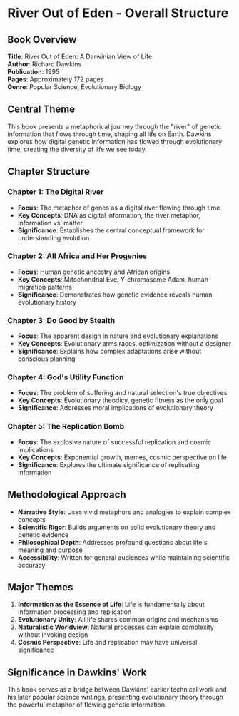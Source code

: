 # River Out of Eden - Overall Structure

## Book Overview
**Title**: River Out of Eden: A Darwinian View of Life  
**Author**: Richard Dawkins  
**Publication**: 1995  
**Pages**: Approximately 172 pages  
**Genre**: Popular Science, Evolutionary Biology  

## Central Theme
This book presents a metaphorical journey through the "river" of genetic information that flows through time, shaping all life on Earth. Dawkins explores how digital genetic information has flowed through evolutionary time, creating the diversity of life we see today.

## Chapter Structure

### Chapter 1: The Digital River
- **Focus**: The metaphor of genes as a digital river flowing through time
- **Key Concepts**: DNA as digital information, the river metaphor, information vs. matter
- **Significance**: Establishes the central conceptual framework for understanding evolution

### Chapter 2: All Africa and Her Progenies
- **Focus**: Human genetic ancestry and African origins
- **Key Concepts**: Mitochondrial Eve, Y-chromosome Adam, human migration patterns
- **Significance**: Demonstrates how genetic evidence reveals human evolutionary history

### Chapter 3: Do Good by Stealth
- **Focus**: The apparent design in nature and evolutionary explanations
- **Key Concepts**: Evolutionary arms races, optimization without a designer
- **Significance**: Explains how complex adaptations arise without conscious planning

### Chapter 4: God's Utility Function
- **Focus**: The problem of suffering and natural selection's true objectives
- **Key Concepts**: Evolutionary theodicy, genetic fitness as the only goal
- **Significance**: Addresses moral implications of evolutionary theory

### Chapter 5: The Replication Bomb
- **Focus**: The explosive nature of successful replication and cosmic implications
- **Key Concepts**: Exponential growth, memes, cosmic perspective on life
- **Significance**: Explores the ultimate significance of replicating information

## Methodological Approach
- **Narrative Style**: Uses vivid metaphors and analogies to explain complex concepts
- **Scientific Rigor**: Builds arguments on solid evolutionary theory and genetic evidence
- **Philosophical Depth**: Addresses profound questions about life's meaning and purpose
- **Accessibility**: Written for general audiences while maintaining scientific accuracy

## Major Themes
1. **Information as the Essence of Life**: Life is fundamentally about information processing and replication
2. **Evolutionary Unity**: All life shares common origins and mechanisms
3. **Naturalistic Worldview**: Natural processes can explain complexity without invoking design
4. **Cosmic Perspective**: Life and replication may have universal significance

## Significance in Dawkins' Work
This book serves as a bridge between Dawkins' earlier technical work and his later popular science writings, presenting evolutionary theory through the powerful metaphor of flowing genetic information.